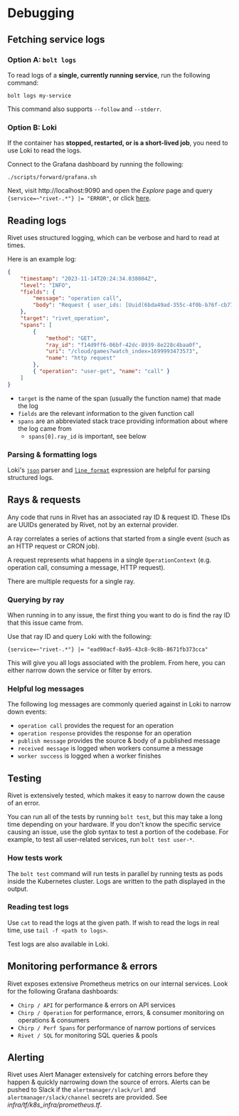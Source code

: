 # Debugging

## Fetching service logs

### Option A: `bolt logs`

To read logs of a **single, currently running service**, run the following command:

```
bolt logs my-service
```

This command also supports `--follow` and `--stderr`.

### Option B: Loki

If the container has **stopped, restarted, or is a short-lived job**, you need to use Loki to read the logs.

Connect to the Grafana dashboard by running the following:

```
./scripts/forward/grafana.sh
```

Next, visit http://localhost:9090 and open the _Explore_ page and query `{service=~"rivet-.*"} |= "ERROR"`, or
click
[here](http://localhost:9090/explore?panes=%7B%22DNM%22:%7B%22datasource%22:%22loki%22,%22queries%22:%5B%7B%22refId%22:%22A%22,%22expr%22:%22%7Bservice%3D~%5C%22rivet-.*%5C%22%7D%20%7C%3D%20%5C%22ERROR%5C%22%22,%22queryType%22:%22range%22,%22datasource%22:%7B%22type%22:%22loki%22,%22uid%22:%22loki%22%7D,%22editorMode%22:%22code%22%7D%5D,%22range%22:%7B%22from%22:%22now-6h%22,%22to%22:%22now%22%7D%7D%7D&schemaVersion=1&orgId=1).

## Reading logs

Rivet uses structured logging, which can be verbose and hard to read at times.

Here is an example log:

```json
{
	"timestamp": "2023-11-14T20:24:34.038004Z",
	"level": "INFO",
	"fields": {
		"message": "operation call",
		"body": "Request { user_ids: [Uuid(6bda49ad-355c-4f0b-b76f-cb773f4ba9df)] }"
	},
	"target": "rivet_operation",
	"spans": [
		{
			"method": "GET",
			"ray_id": "f14d9ff6-06bf-42dc-8939-8e228c4baa0f",
			"uri": "/cloud/games?watch_index=1699993473573",
			"name": "http request"
		},
		{ "operation": "user-get", "name": "call" }
	]
}
```

- `target` is the name of the span (usually the function name) that made the log
- `fields` are the relevant information to the given function call
- `spans` are an abbreviated stack trace providing information about where the log came from
  - `spans[0].ray_id` is important, see below

### Parsing & formatting logs

Loki's [`json`](https://grafana.com/docs/loki/latest/query/log_queries/#parser-expression) parser and
[`line_format`](https://grafana.com/docs/loki/latest/query/log_queries/#line-format-expression) expression are
helpful for parsing structured logs.

## Rays & requests

Any code that runs in Rivet has an associated ray ID & request ID. These IDs are UUIDs generated by Rivet, not
by an external provider.

A ray correlates a series of actions that started from a single event (such as an HTTP request or CRON job).

A request represents what happens in a single `OperationContext` (e.g. operation call, consuming a message,
HTTP request).

There are multiple requests for a single ray.

### Querying by ray

When running in to any issue, the first thing you want to do is find the ray ID that this issue came from.

Use that ray ID and query Loki with the following:

```
{service=~"rivet-.*"} |= "ead90acf-8a95-43c8-9c8b-8671fb373cca"
```

This will give you all logs associated with the problem. From here, you can either narrow down the service or
filter by errors.

### Helpful log messages

The following log messages are commonly queried against in Loki to narrow down events:

- `operation call` provides the request for an operation
- `operation response` provides the response for an operation
- `publish message` provides the source & body of a published message
- `received message` is logged when workers consume a message
- `worker success` is logged when a worker finishes

## Testing

Rivet is extensively tested, which makes it easy to narrow down the cause of an error.

You can run all of the tests by running `bolt test`, but this may take a long time depending on your hardware.
If you don't know the specific service causing an issue, use the glob syntax to test a portion of the
codebase. For example, to test all user-related services, run `bolt test user-*`.

### How tests work

The `bolt test` command will run tests in parallel by running tests as pods inside the Kubernetes cluster.
Logs are written to the path displayed in the output.

### Reading test logs

Use `cat` to read the logs at the given path. If wish to read the logs in real time, use
`tail -f <path to logs>`.

Test logs are also available in Loki.

## Monitoring performance & errors

Rivet exposes extensive Prometheus metrics on our internal services. Look for the following Grafana
dashboards:

- `Chirp / API` for performance & errors on API services
- `Chirp / Operation` for performance, errors, & consumer monitoring on operations & consumers
- `Chirp / Perf Spans` for performance of narrow portions of services
- `Rivet / SQL` for monitoring SQL queries & pools

## Alerting

Rivet uses Alert Manager extensively for catching errors before they happen & quickly narrowing down the
source of errors. Alerts can be pushed to Slack if the `alertmanager/slack/url` and
`alertmanager/slack/channel` secrets are provided. See _infra/tf/k8s_infra/prometheus.tf_.
